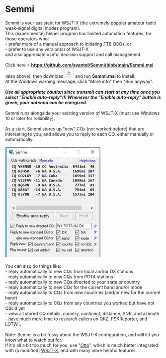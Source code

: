 # Semmi
Semmi is your assistant for WSJT-X (the extremely popular amateur radio weak-signal digital modes program).
<br>This (experimental) helper program has limited automation features, for those operators who:
<br>- prefer more of a manual approach to initiating FT8 QSOs, or
<br>- prefer to use any version(s) of WSJT-X
<br> and also appreciate useful decision support and call management.
<br><br>Click here > <b>https://github.com/avantol/Semmi/blob/main/Semmi.msi</b> (also above), then download <img src="https://github.com/avantol/Semmi/blob/main/dl.JPG"> and run <b>Semmi.msi</b> to install.
<br>At the Windows warning message, click "More info" then "Run anyway".
<br><br><i><b>Use all appropriate caution since transmit can start at any time once you select "Enable auto-reply"!!! Whenever the "Enable auto-reply" button is green, your antenna can be energized.</b></i>
<br><br>Semmi runs alongside your existing version of WSJT-X (must use Windows 10 or later for reliability).
<br><br>As a start, Semmi stores up "new" CQs (not worked before) that are interesting to you, and allows you to reply to each CQ, either manually or automatically:
<br><br><img src="https://github.com/avantol/Semmi/blob/main/Semmi.JPG">
<br><br>You can also do things like:
<br>- reply automatically to new CQs from local and/or DX stations
<br>- reply automatically to new CQs from POTA stations
<br>- reply automatically to new CQs directed to your state or country
<br>- reply automatically to new CQs for the current band and/or mode
<br>- reply automatically to CQs from new countries (and/or new for the current band)
<br>- reply automatically to CQs from any countries you worked but have not QSL'd yet
<br>- view all stored CQ details: country, continent, distance, SNR, and azimuth
<br>- have much more time to research callers on QRZ, PSKReporter, and LOTW...
<br><br>Note: Semmi is a bit fussy about the WSJT-X configuration, and will let you know what to watch out for.
<br>If it's all a bit too much for you, use "<a href="https://github.com/avantol/Otto">Otto</a>", which is much better integrated with (a modified) <a href="https://github.com/avantol/WSJT-X_2.7.0">WSJT-X</a>, and with many more helpful features. 


